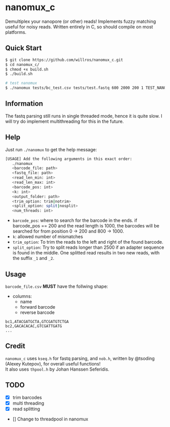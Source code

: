 # nanomux_c

Demultiplex your nanopore (or other) reads! Implements fuzzy matching useful for noisy reads. Written entirely in C, so should compile on most platforms.


## Quick Start
```bash
$ git clone https://github.com/willros/nanomux_c.git
$ cd nanomux_c/
$ chmod +x build.sh
$ ./build.sh 

# test nanomux
$ ./nanomux tests/bc_test.csv tests/test.fastq 600 2000 200 1 TEST_NANOMUX trim split 4
```

## Information
The fastq parsing still runs in single threaded mode, hence it is quite slow. I will try do implement multithreading for this in the future.

## Help
Just run `./nanomux` to get the help message:
```bash
[USAGE] Add the following arguments in this exact order:
   ./nanomux
   <barcode_file: path>
   <fastq_file: path>
   <read_len_min: int>
   <read_len_max: int>
   <barcode_pos: int>
   <k: int>
   <output_folder: path>
   <trim_option: trim|notrim>
   <split_option: split|nosplit>
   <num_threads: int>
```
* `barcode_pos`: where to search for the barcode in the ends. if barcode_pos == 200 and the read length is 1000, the barcodes will be searched for from position 0 -> 200 and 800 -> 1000.
* `k`: allowed number of mismatches
* `trim_option`: To trim the reads to the left and right of the found barcode.
* `split_option`: Try to split reads longer than 2500 if an adapter sequence is found in the middle. One splitted read results in two new reads, with the suffix `_1` and `_2`.

## Usage
`barcode_file.csv` **MUST** have the follwing shape:
* columns:
    * name
    * forward barcode
    * reverse barcode
```csv
bc1,ATACGATGCTA,GTCGATGTCTGA
bc2,GACACACAC,GTCGATTGATG
...
```

## Credit
`nanomux_c` uses `kseq.h` for fastq parsing, and `nob.h`, written by @tsoding (Alexey Kutepov), for overall useful functions!  
It also uses `thpool.h` by Johan Hanssen Seferidis.

## TODO
- [x] trim barcodes
- [x] multi threading
- [x] read splitting
- [] Change to threadpool in nanomux




